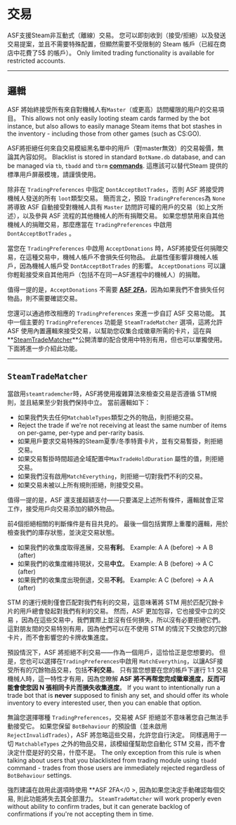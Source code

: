 # 交易

ASF支援Steam非互動式（離線）交易。 您可以即刻收到（接受/拒絕）以及發送交易提案，並且不需要特殊配置，但顯然需要不受限制的 Steam 帳戶（已經在商店中花費了5$ 的帳戶）。 Only limited trading functionality is available for restricted accounts.

---

## 邏輯

ASF 將始終接受所有來自對機械人有`Master`（或更高）訪問權限的用户的交易項目。 This allows not only easily looting steam cards farmed by the bot instance, but also allows to easily manage Steam items that bot stashes in the inventory - including those from other games (such as CS:GO).

ASF將拒絕任何來自交易模組黑名單中的用戶（對master無效）的交易報價，無論其內容如何。 Blacklist is stored in standard `BotName.db` database, and can be managed via `tb`, `tbadd` and `tbrm` **[commands](https://github.com/JustArchiNET/ArchiSteamFarm/wiki/Commands)**. 這應該可以替代Steam 提供的標準用戶屏蔽模塊，請謹慎使用。

除非在 `TradingPreferences` 中指定 `DontAcceptBotTrades`，否則 ASF 將接受跨機械人發送的所有 `loot`類型交易。 簡而言之，預設 `TradingPreferences`為 `None` 將導致 ASF 自動接受對機械人具有 `Master` 訪問許可權的用戶的交易（如上文所述），以及參與 ASF 流程的其他機械人的所有捐贈交易。 如果您想禁用來自其他機械人的捐贈交易，那麼應當在 `TradingPreferences` 中啟用 `DontAcceptBotTrades` 。

當您在 `TradingPreferences` 中啟用 `AcceptDonations` 時，ASF將接受任何捐贈交易，在這種交易中，機械人帳戶不會損失任何物品。 此屬性僅影響非機械人帳戶，因為機械人帳戶受 `DontAcceptBotTrades` 的影響。 `AcceptDonations` 可以讓你輕鬆接受來自其他用戶（包括不在同一ASF進程中的機械人）的捐贈。

值得一提的是，`AcceptDonations` 不需要 **[ASF 2FA](https://github.com/JustArchiNET/ArchiSteamFarm/wiki/Two-factor-authentication)**，因為如果我們不會損失任何物品，則不需要確認交易。

您還可以通過修改相應的 `TradingPreferences` 來進一步自訂 ASF 交易功能。 其中一個主要的 `TradingPreferences` 功能是 `SteamTradeMatcher` 選項，這將允許 ASF 使用內置邏輯來接受交易，以幫助您収集合成徽章所需的卡片，這在與**[SteamTradeMatcher](https://www.steamtradematcher.com)**公開清單的配合使用中特別有用，但也可以單獨使用。 下面將進一步介紹此功能。

---

## `SteamTradeMatcher`

當啟用`steamtrademcher`時，ASF將使用複雜算法來檢查交易是否遵循 STM規則，並且結果至少對我們保持中立。 當前邏輯如下：

- 如果我們失去任何`MatchableTypes`類型之外的物品，則拒絕交易。
- Reject the trade if we're not receiving at least the same number of items on per-game, per-type and per-rarity basis.
- 如果用戶要求交易特殊的Steam夏季/冬季特賣卡片，並有交易暫掛，則拒絕交易。
- 如果交易暫掛時間超過全域配置中`MaxTradeHoldDuration` 屬性的值，則拒絕交易。
- 如果我們沒有啟用`MatchEverything`，則拒絕一切對我們不利的交易。
- 如果交易未被以上所有規則拒絕，則接受交易。

值得一提的是，ASF 還支援超額支付——只要滿足上述所有條件，邏輯就會正常工作，接受用戶向交易添加的額外物品。

前4個拒絕相關的判斷條件是有目共見的。 最後一個包括實際上重覆的邏輯，用於檢查我們的庫存狀態，並決定交易狀態。

- 如果我們的收集度取得進展，交易**有利**。 Example: A A (before) -> A B (after)
- 如果我們的收集度維持現狀，交易**中立**。 Example: A B (before) -> A C (after)
- 如果我們的收集度出現倒退，交易**不利**。 Example: A C (before) -> A A (after)

STM 的運行規則僅會匹配對我們有利的交易，這意味著將 STM 用於匹配冗餘卡片的用戶總會發起對我們有利的交易。 然而，ASF 更加包容，它也接受中立的交易 ，因為在這些交易中，我們實際上並沒有任何損失，所以沒有必要拒絕它們。 這對朋友間的交易特別有用，因為他們可以在不使用 STM 的情況下交換您的冗餘卡片，而不會影響您的卡牌收集進度。

預設情況下，ASF 將拒絕不利交易——作為一個用戶，這恰恰正是您想要的。 但是，您也可以選擇在`TradingPreferences`中啟用 `MatchEverything`，以讓ASF接受所有的冗餘物品交易，包括**不利交易**。 只有當您想要在您的帳戶下運行 1:1 交易機械人時，這一特性才有用，因為您瞭解 **ASF 將不再帮您完成徽章進度，反而可能會使您因 N 張相同卡片而損失收集進度**。 If you want to intentionally run a trade bot that is **never** supposed to finish any set, and should offer its whole inventory to every interested user, then you can enable that option.

無論您選擇哪種 `TradingPreferences`，交易被 ASF 拒絕並不意味著您自己無法手動接受它。 如果您保留 `BotBehaviour` 的預設值（並未啟用 `RejectInvalidTrades`），ASF 將忽略這些交易，允許您自行決定。 同樣適用于一切 `MatchableTypes` 之外的物品交易，該模組僅幫助您自動化 STM 交易，而不會決定什麼是好的交易，什麼不是。 The only exception from this rule is when talking about users that you blacklisted from trading module using `tbadd` command - trades from those users are immediately rejected regardless of `BotBehaviour` settings.

強烈建議在啟用此選項時使用 **ASF 2FA</0 >, 因為如果您決定手動確認每個交易, 則此功能將失去其全部潛力。 `SteamTradeMatcher` will work properly even without ability to confirm trades, but it can generate backlog of confirmations if you're not accepting them in time.</p>